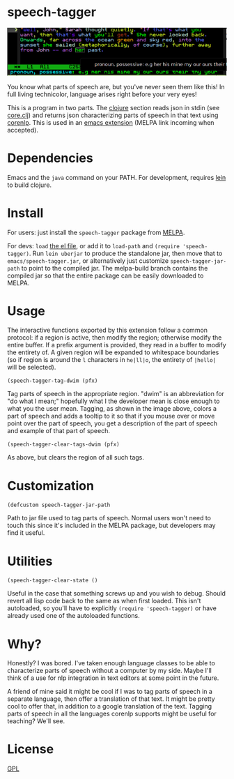 speech-tagger
=============

![img](docs/usage.png "Example usage showing tooltip and minibuffer messaging.")

You know what parts of speech are, but you've never seen them like this! In full living technicolor, language arises right before your very eyes!

This is a program in two parts. The [clojure](clj/speech_tagger) section reads json in stdin (see [core.clj](clj/speech_tagger/core.clj)) and returns json characterizing parts of speech in that text using [corenlp](http://nlp.stanford.edu/software/corenlp.shtml). This is used in an [emacs extension](emacs/speech-tagger.el) (MELPA link incoming when accepted).

# Dependencies

Emacs and the `java` command on your PATH. For development, requires [lein](http://leiningen.org/) to build clojure.

# Install

For users: just install the `speech-tagger` package from [MELPA](https://melpa.org/).

For devs: `load` [the el file](emacs/speech-tagger.el), or add it to `load-path` and `(require 'speech-tagger)`. Run `lein uberjar` to produce the standalone jar, then move that to `emacs/speech-tagger.jar`, or alternatively just customize `speech-tagger-jar-path` to point to the compiled jar. The melpa-build branch contains the compiled jar so that the entire package can be easily downloaded to MELPA.

# Usage

The interactive functions exported by this extension follow a common protocol: if a region is active, then modify the region; otherwise modify the entire buffer. If a prefix argument is provided, they read in a buffer to modify the entirety of. A given region will be expanded to whitespace boundaries (so if region is around the `l` characters in ` he|ll|o `, the entirety of `|hello|` will be selected).

```emacs-lisp
(speech-tagger-tag-dwim (pfx)
```
Tag parts of speech in the appropriate region. "dwim" is an abbreviation for "do what I mean;" hopefully what I the developer mean is close enough to what you the user mean. Tagging, as shown in the image above, colors a part of speech and adds a tooltip to it so that if you mouse over or move point over the part of speech, you get a description of the part of speech and example of that part of speech.

```emacs-lisp
(speech-tagger-clear-tags-dwim (pfx)
```
As above, but clears the region of all such tags.

# Customization

```emacs-lisp
(defcustom speech-tagger-jar-path
```
Path to jar file used to tag parts of speech. Normal users won't need to touch this since it's included in the MELPA package, but developers may find it useful.

# Utilities

```emacs-lisp
(speech-tagger-clear-state ()
```
Useful in the case that something screws up and you wish to debug. Should revert all lisp code back to the same as when first loaded. This isn't autoloaded, so you'll have to explicitly `(require 'speech-tagger)` or have already used one of the autoloaded functions.

# Why?

Honestly? I was bored. I've taken enough language classes to be able to characterize parts of speech without a computer by my side. Maybe I'll think of a use for nlp integration in text editors at some point in the future.

A friend of mine said it might be cool if I was to tag parts of speech in a separate language, then offer a translation of that text. It might be pretty cool to offer that, in addition to a google translation of the text. Tagging parts of speech in all the languages corenlp supports might be useful for teaching? We'll see.

# License

[GPL](GPL.md)
